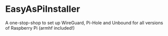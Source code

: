 # EasyAsPiInstaller
A one-stop-shop to set up WireGuard, Pi-Hole and Unbound for all versions of Raspberry Pi (armhf included!)
